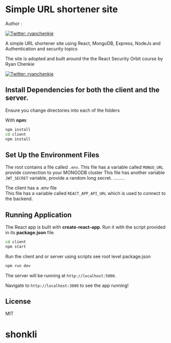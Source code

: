 # Simple URL shortener site

Author : 
<p>
  <a href="https://twitter.com/@Zed_Developer" target="_blank">
  <img alt="Twitter: ryanchenkie" src="https://img.shields.io/twitter/follow/Zed_Developer.svg?style=social" />
  </a>
</p>

A simple URL shortener site using React, MongoDB, Express, NodeJs and Authentication and security topics

The site is adopted and built around the the React Security Orbit course by Ryan Chenkie
<p>
  <a href="https://twitter.com/ryanchenkie" target="_blank">
    <img alt="Twitter: ryanchenkie" src="https://img.shields.io/twitter/follow/ryanchenkie.svg?style=social" />
  </a>
</p>

## Install Dependencies for both the client and the server. 

Ensure you change directories into each of the folders 

With **npm**:

```bash
npm install
cd client
npm install
```

## Set Up the Environment Files

The root  contains a file called `.env`.
This file has a variable called `MONGO_URL` provide connection to your MONGODB cluster 
This file has another variable `JWT_SECRET` variable, provide a random long secret.
.........

The client has a .env file  
This file has a variable called `REACT_APP_API_URL` which is used to connect to the backend. 


## Running Application

The React app is built with **create-react-app**. Run it with the script provided in its **package.json** file.

```bash
cd client
npm start
```

Run the client and or server using scripts see root level package.json 
```bash
npm run dev
```

The server will be running at `http://localhost:5000`.

Navigate to `http://localhost:3000` to see the app running!

## License

MIT

# shonkli
